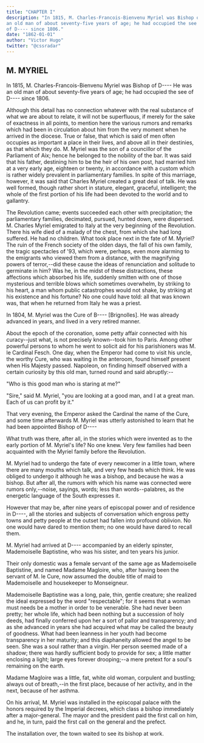 ```yaml
---
title: "CHAPTER I"
description: "In 1815, M. Charles-Francois-Bienvenu Myriel was Bishop of D---- He was
an old man of about seventy-five years of age; he had occupied the see
of D---- since 1806."
date: "1862-01-01"
author: "Victor Hugo"
twitter: "@cssradar"
---
```


## M. MYRIEL

In 1815, M. Charles-Francois-Bienvenu Myriel was Bishop of D---- He was
an old man of about seventy-five years of age; he had occupied the see
of D---- since 1806.

Although this detail has no connection whatever with the real substance
of what we are about to relate, it will not be superfluous, if merely
for the sake of exactness in all points, to mention here the various
rumors and remarks which had been in circulation about him from the very
moment when he arrived in the diocese. True or false, that which is said
of men often occupies as important a place in their lives, and above all
in their destinies, as that which they do. M. Myriel was the son of a
councillor of the Parliament of Aix; hence he belonged to the nobility
of the bar. It was said that his father, destining him to be the heir of
his own post, had married him at a very early age, eighteen or twenty,
in accordance with a custom which is rather widely prevalent in
parliamentary families. In spite of this marriage, however, it was said
that Charles Myriel created a great deal of talk. He was well formed,
though rather short in stature, elegant, graceful, intelligent; the
whole of the first portion of his life had been devoted to the world and
to gallantry.

The Revolution came; events succeeded each other with precipitation; the
parliamentary families, decimated, pursued, hunted down, were dispersed.
M. Charles Myriel emigrated to Italy at the very beginning of the
Revolution. There his wife died of a malady of the chest, from which she
had long suffered. He had no children. What took place next in the fate
of M. Myriel? The ruin of the French society of the olden days, the fall
of his own family, the tragic spectacles of '93, which were, perhaps,
even more alarming to the emigrants who viewed them from a distance,
with the magnifying powers of terror,--did these cause the ideas of
renunciation and solitude to germinate in him? Was he, in the midst of
these distractions, these affections which absorbed his life, suddenly
smitten with one of those mysterious and terrible blows which sometimes
overwhelm, by striking to his heart, a man whom public catastrophes
would not shake, by striking at his existence and his fortune? No one
could have told: all that was known was, that when he returned from
Italy he was a priest.

In 1804, M. Myriel was the Cure of B---- [Brignolles]. He was already
advanced in years, and lived in a very retired manner.

About the epoch of the coronation, some petty affair connected with
his curacy--just what, is not precisely known--took him to Paris.
Among other powerful persons to whom he went to solicit aid for his
parishioners was M. le Cardinal Fesch. One day, when the Emperor
had come to visit his uncle, the worthy Cure, who was waiting in the
anteroom, found himself present when His Majesty passed. Napoleon,
on finding himself observed with a certain curiosity by this old man,
turned round and said abruptly:--

"Who is this good man who is staring at me?"

"Sire," said M. Myriel, "you are looking at a good man, and I at a great
man. Each of us can profit by it."

That very evening, the Emperor asked the Cardinal the name of the Cure,
and some time afterwards M. Myriel was utterly astonished to learn that
he had been appointed Bishop of D----

What truth was there, after all, in the stories which were invented as
to the early portion of M. Myriel's life? No one knew. Very few families
had been acquainted with the Myriel family before the Revolution.

M. Myriel had to undergo the fate of every newcomer in a little town,
where there are many mouths which talk, and very few heads which think.
He was obliged to undergo it although he was a bishop, and because
he was a bishop. But after all, the rumors with which his name
was connected were rumors only,--noise, sayings, words; less than
words--palabres, as the energetic language of the South expresses it.

However that may be, after nine years of episcopal power and of
residence in D----, all the stories and subjects of conversation which
engross petty towns and petty people at the outset had fallen into
profound oblivion. No one would have dared to mention them; no one would
have dared to recall them.

M. Myriel had arrived at D---- accompanied by an elderly spinster,
Mademoiselle Baptistine, who was his sister, and ten years his junior.

Their only domestic was a female servant of the same age as Mademoiselle
Baptistine, and named Madame Magloire, who, after having been the
servant of M. le Cure, now assumed the double title of maid to
Mademoiselle and housekeeper to Monseigneur.

Mademoiselle Baptistine was a long, pale, thin, gentle creature; she
realized the ideal expressed by the word "respectable"; for it seems
that a woman must needs be a mother in order to be venerable. She
had never been pretty; her whole life, which had been nothing but a
succession of holy deeds, had finally conferred upon her a sort of
pallor and transparency; and as she advanced in years she had acquired
what may be called the beauty of goodness. What had been leanness in
her youth had become transparency in her maturity; and this diaphaneity
allowed the angel to be seen. She was a soul rather than a virgin. Her
person seemed made of a shadow; there was hardly sufficient body to
provide for sex; a little matter enclosing a light; large eyes forever
drooping;--a mere pretext for a soul's remaining on the earth.

Madame Magloire was a little, fat, white old woman, corpulent and
bustling; always out of breath,--in the first place, because of her
activity, and in the next, because of her asthma.

On his arrival, M. Myriel was installed in the episcopal palace with
the honors required by the Imperial decrees, which class a bishop
immediately after a major-general. The mayor and the president paid the
first call on him, and he, in turn, paid the first call on the general
and the prefect.

The installation over, the town waited to see its bishop at work.

